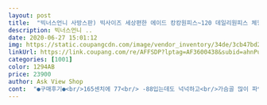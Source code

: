 ```yaml
---
layout: post 
title:  "빅너스언니 사방스판) 빅사이즈 세상편한 에이드 캉캉원피스~120 데일리원피스 체형커버원피스 임부복 롱원피스 원피스" 
description: 빅너스언니 ..
date: 2020-06-27 15:01:12 
img: https://static.coupangcdn.com/image/vendor_inventory/34de/3cb47bd2af83da5aab48925536e8a6ee1032a0e6cb659f2554fc8ce0f260.jpg 
linkUrl: https://link.coupang.com/re/AFFSDP?lptag=AF3600438&subid=ahnPublicAsk&pageKey=1523723716&itemId=2614538388&vendorItemId=70605611617&traceid=V0-113-93e817ba033b5363 
categories: [1001] 
color: 1294AB 
price: 23900 
author: Ask View Shop 
cont:  "●구매후기●<br/>165센치에 77<br/> -88입는데도 넉넉하고<br/>가슴골 많이 파임<br/>가슴선 밑으로 살짝 라인이 잡히면 이쁠것같음<br/>고급져요<br/>길이도 길어서 잘입고있어요^^<br/>마트갔는데 직원두분이 옷 어디서샀냐고<br/>물어보심.<br/>.<br/><br/>바람불면 시원하구용ㅋ<br/>사이즈도 넉넉하지만 절대 부해보이지않고<br/>생각했던거와 다른 원단이네요<br/>아는사람도 같은거사달라고ㅠㅠ;;<br/>앜ㅋㅋㅋㅋ<br/>어깨부분이 찰랑거려서 굵은팔뚝가려주고<br/>완전 득템입니다<br/>작은체구는 마댓자루입은거같음<br/>잘입겠습니다!<br/>재질도 가볍고 시원해요<br/>진짜예뻐요<br/>차라차락 하니 좋으네요<br/>천소재는 달라붙지않고 괜찮음<br/>키작은사람은 고민하고 사야할듯가슴이 큰사람은 엄청 뚱해보임<br/>키크고 날씬한사람은 입으면 이쁠것같음<br/>품이 엄청나게 큼<br/>" 
---
```

